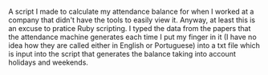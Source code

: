 
A script I made to calculate my attendance balance for when I worked at a
company that didn't have the tools to easily view it. Anyway, at least this is
an excuse to pratice Ruby scripting. I typed the data from the papers that the
attendance machine generates each time I put my finger in it (I have no idea
how they are called either in English or Portuguese) into a txt file which is 
input into the script that generates the balance taking into account holidays and
weekends.
